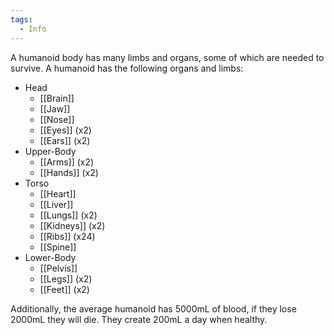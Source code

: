 ```yaml
---
tags:
  - Info
---
```

A humanoid body has many limbs and organs, some of which are needed to survive. A humanoid has the following organs and limbs:
* Head 
	* [[Brain]]
	* [[Jaw]]
	* [[Nose]]
	* [[Eyes]] (x2)
	* [[Ears]] (x2)
* Upper-Body
	* [[Arms]] (x2)
	* [[Hands]] (x2)
* Torso
	* [[Heart]]
	* [[Liver]]
	* [[Lungs]] (x2)
	* [[Kidneys]] (x2)
	* [[Ribs]] (x24)
	* [[Spine]]
* Lower-Body
	* [[Pelvis]]
	* [[Legs]] (x2)
	* [[Feet]] (x2)

Additionally, the average humanoid has 5000mL of blood, if they lose 2000mL they will die. They create 200mL a day when healthy.
